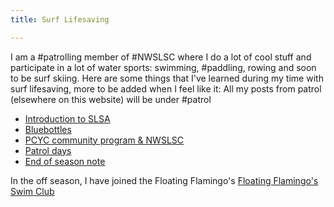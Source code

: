 ```yaml
---
title: Surf Lifesaving

---
```


I am a #patrolling member of #NWSLSC where I do a lot of cool stuff and participate in a lot of water sports: swimming, #paddling, rowing and soon to be surf skiing. Here are some things that I've learned during my time with surf lifesaving, more to be added when I feel like it:
All my posts from patrol (elsewhere on this website) will be under #patrol 
- [Introduction to SLSA](./my-introduction.md)
- [Bluebottles](./bluebottles.md)
- [PCYC community program & NWSLSC](./pcyc-community-program.md)
- [Patrol days](./Patrol%20days.md)
- [End of season note](./end-of-season-note2.md)

In the off season, I have joined the Floating Flamingo's [Floating Flamingo's Swim Club](/life/swimming-and-surfing/floating-flammingos)
